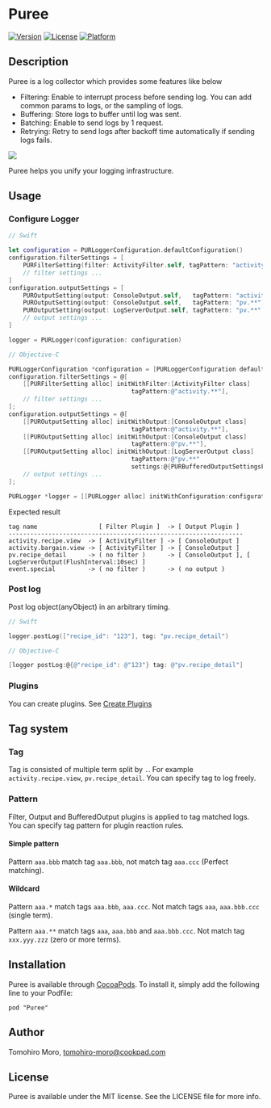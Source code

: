 Puree
========

[![Version](https://img.shields.io/cocoapods/v/Puree.svg?style=flat)](http://cocoadocs.org/docsets/Puree)
[![License](https://img.shields.io/cocoapods/l/Puree.svg?style=flat)](http://cocoadocs.org/docsets/Puree)
[![Platform](https://img.shields.io/cocoapods/p/Puree.svg?style=flat)](http://cocoadocs.org/docsets/Puree)

## Description

Puree is a log collector which provides some features like below

- Filtering: Enable to interrupt process before sending log. You can add common params to logs, or the sampling of logs.
- Buffering: Store logs to buffer until log was sent.
- Batching: Enable to send logs by 1 request.
- Retrying: Retry to send logs after backoff time automatically if sending logs fails.

![](./images/overview.png)

Puree helps you unify your logging infrastructure.

## Usage

### Configure Logger

```swift
// Swift

let configuration = PURLoggerConfiguration.defaultConfiguration()
configuration.filterSettings = [
    PURFilterSetting(filter: ActivityFilter.self, tagPattern: "activity.**"),
    // filter settings ...
]
configuration.outputSettings = [
    PUROutputSetting(output: ConsoleOutput.self,   tagPattern: "activity.**"),
    PUROutputSetting(output: ConsoleOutput.self,   tagPattern: "pv.**"),
    PUROutputSetting(output: LogServerOutput.self, tagPattern: "pv.**", settings:[PURBufferedOutputSettingsFlushIntervalKey: 10]),
    // output settings ...
]

logger = PURLogger(configuration: configuration)
```

```objective-c
// Objective-C

PURLoggerConfiguration *configuration = [PURLoggerConfiguration defaultConfiguration];
configuration.filterSettings = @[
    [[PURFilterSetting alloc] initWithFilter:[ActivityFilter class]
                                  tagPattern:@"activity.**"],
    // filter settings ...
];
configuration.outputSettings = @[
    [[PUROutputSetting alloc] initWithOutput:[ConsoleOutput class]
                                  tagPattern:@"activity.**"],
    [[PUROutputSetting alloc] initWithOutput:[ConsoleOutput class]
                                  tagPattern:@"pv.**"],
    [[PUROutputSetting alloc] initWithOutput:[LogServerOutput class]
                                  tagPattern:@"pv.**"
                                  settings:@{PURBufferedOutputSettingsFlushIntervalKey: @10}],
    // output settings ...
];

PURLogger *logger = [[PURLogger alloc] initWithConfiguration:configuration];
```

Expected result

```
tag name                 [ Filter Plugin ]  -> [ Output Plugin ]
-----------------------------------------------------------------
activity.recipe.view  -> [ ActivityFilter ] -> [ ConsoleOutput ]
activity.bargain.view -> [ ActivityFilter ] -> [ ConsoleOutput ]
pv.recipe_detail      -> ( no filter )      -> [ ConsoleOutput ], [ LogServerOutput(FlushInterval:10sec) ]
event.special         -> ( no filter )      -> ( no output )
```

### Post log

Post log object(anyObject) in an arbitrary timing.

```swift
// Swift

logger.postLog(["recipe_id": "123"], tag: "pv.recipe_detail")
```

```objective-c
// Objective-C

[logger postLog:@{@"recipe_id": @"123"} tag: @"pv.recipe_detail"]
```

### Plugins

You can create plugins. See [Create Plugins](https://github.com/cookpad/puree-ios/wiki/Create-plugins)

## Tag system

### Tag

Tag is consisted of multiple term split by `.`.
For example `activity.recipe.view`, `pv.recipe_detail`.
You can specify tag to log freely.

### Pattern

Filter, Output and BufferedOutput plugins is applied to tag matched logs.
You can specify tag pattern for plugin reaction rules.

#### Simple pattern

Pattern `aaa.bbb` match tag `aaa.bbb`, not match tag `aaa.ccc` (Perfect matching).

#### Wildcard

Pattern `aaa.*` match tags `aaa.bbb`, `aaa.ccc`. Not match tags `aaa`, `aaa.bbb.ccc` (single term).

Pattern `aaa.**` match tags `aaa`, `aaa.bbb` and `aaa.bbb.ccc`. Not match tag `xxx.yyy.zzz` (zero or more terms).

## Installation

Puree is available through [CocoaPods](http://cocoapods.org). To install
it, simply add the following line to your Podfile:

    pod "Puree"

## Author

Tomohiro Moro, tomohiro-moro@cookpad.com

## License

Puree is available under the MIT license. See the LICENSE file for more info.
